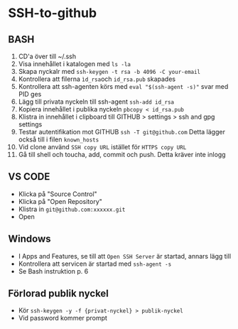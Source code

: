 # SSH-to-github

## BASH

1. CD'a över till ~/.ssh
2. Visa innehållet i katalogen med ```ls -la```
1. Skapa nyckalr med ```ssh-keygen -t rsa -b 4096 -C your-email```
1. Kontrollera att filerna ```ìd_rsa```och ```id_rsa.pub``` skapades
1. Kontrollera att ssh-agenten körs med ```eval "$(ssh-agent -s)"``` svar med PID ges
1. Lägg till privata nyckeln till ssh-agent ```ssh-add id_rsa```
1. Kopiera innehållet i publika nyckeln ```pbcopy < id_rsa.pub```
1. Klistra in innehållet i clipboard till GITHUB > settings > ssh and gpg settings
1. Testar autentifikation mot GITHUB ```ssh -T git@github.com``` Detta lägger också till i filen ```known_hosts```
1. Vid clone använd ```SSH copy URL``` istället för ```HTTPS copy URL```
1. Gå till shell och toucha, add, commit och push. Detta kräver inte inlogg

## VS CODE

* Klicka på "Source Control"
* Klicka på "Open Repository"
* Klistra in ```git@github.com:xxxxxx.git```
* Open

## Windows

* I Apps and Features, se till att ```Open SSH Server``` är startad, annars lägg till
* Kontrollera att servicen är startad med ```ssh-agent -s```
* Se Bash instruktion p. 6

## Förlorad publik nyckel

* Kör ```ssh-keygen -y -f {privat-nyckel} > publik-nyckel```
* Vid password kommer prompt

